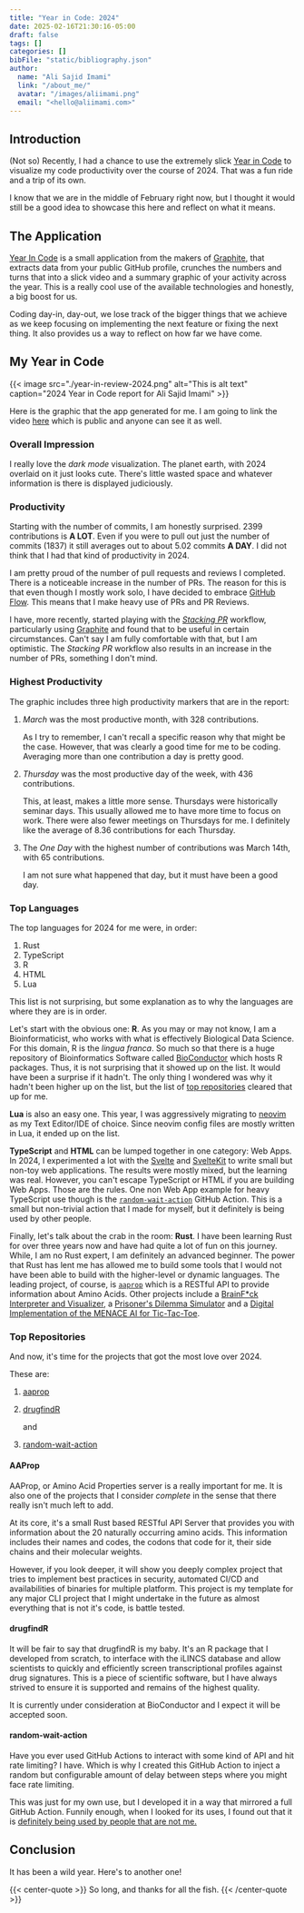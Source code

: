 ```yaml
---
title: "Year in Code: 2024"
date: 2025-02-16T21:30:16-05:00
draft: false
tags: []
categories: []
bibFile: "static/bibliography.json"
author:
  name: "Ali Sajid Imami"
  link: "/about_me/"
  avatar: "/images/aliimami.png"
  email: "<hello@aliimami.com>"
---
```


## Introduction

(Not so) Recently, I had a chance to use the extremely slick [Year in Code](https://year-in-code.com)
to visualize my code productivity over the course of 2024. That was a fun ride
and a trip of its own.

I know that we are in the middle of February right now, but I thought it would
still be a good idea to showcase this here and reflect on what it means.

## The Application

[Year In Code](https://year-in-code.com) is a small application from the makers of
[Graphite](https://graphite.dev), that extracts data from your public GitHub
profile, crunches the numbers and turns that into a slick video and a summary graphic
of your activity across the year. This is a really cool use of the available technologies
and honestly, a big boost for us.

Coding day-in, day-out, we lose track of the bigger things that we achieve as we
keep focusing on implementing the next feature or fixing the next thing. It also
provides us a way to reflect on how far we have come.

## My Year in Code

{{< image src="./year-in-review-2024.png" alt="This is alt text" caption="2024 Year in Code report for Ali Sajid Imami" >}}

Here is the graphic that the app generated for me.
I am going to link the video [here](https://year-in-code.com/user/AliSajid)
which is public and anyone can see it as well.

### Overall Impression

I really love the _dark mode_ visualization. The planet earth, with 2024
overlaid on it just looks cute. There's little wasted space and whatever information
is there is displayed judiciously.

### Productivity

Starting with the number of commits, I am honestly surprised. $2399$ contributions
is __A LOT__. Even if you were to pull out just the number of commits ($1837$)
it still averages out to about $5.02$ commits __A DAY__. I did not think that
I had that kind of productivity in 2024.

<!-- vale write-good.ThereIs = NO -->
I am pretty proud of the number of pull requests and reviews I completed.
There is a noticeable increase in the number of PRs. The reason for this is
that even though I mostly work solo, I have decided to embrace [GitHub Flow](https://docs.github.com/en/get-started/using-github/github-flow).
This means that I make heavy use of PRs and PR Reviews.
<!-- vale write-good.ThereIs = YES -->

I have, more recently, started playing with the [_Stacking PR_](https://www.stacking.dev/) workflow, particularly
using [Graphite](https://graphite.dev) and found that to be useful in certain circumstances. Can't say I am
fully comfortable with that, but I am optimistic. The _Stacking PR_ workflow also results
in an increase in the number of PRs, something I don't mind.

### Highest Productivity

The graphic includes three high productivity markers that are in the report:

1. _March_ was the most productive month, with 328 contributions.

    As I try to remember, I can't recall a specific reason why that might be the
    case. However, that was clearly a good time for me to be coding. Averaging
    more than one contribution a day is pretty good.

1. _Thursday_ was the most productive day of the week, with 436 contributions.

    This, at least, makes a little more sense. Thursdays were historically seminar
    days. This usually allowed me to have more time to focus on work. There were
    also fewer meetings on Thursdays for me. I definitely like the average of $8.36$
    contributions for each Thursday.

1. The _One Day_ with the highest number of contributions was March 14th, with
65 contributions.

    I am not sure what happened that day, but it must have been a good day.

### Top Languages

The top languages for 2024 for me were, in order:

1. Rust
1. TypeScript
1. R
1. HTML
1. Lua


This list is not surprising, but some explanation as to why the languages are
where they are is in order.

Let's start with the obvious one: __R__. As you may or may not know, I am a
Bioinformaticist, who works with what is effectively Biological Data Science.
For this domain, R is the _lingua franca_. So much so that there is a huge repository
of Bioinformatics Software called [BioConductor](https://bioconductor.org) which
hosts R packages. Thus, it is not surprising that it showed up on the list.
It would have been a surprise if it hadn't. The only thing I wondered was why
it hadn't been higher up on the list, but the list of [top repositories](#top-repositories)
cleared that up for me.

__Lua__ is also an easy one. This year, I was aggressively migrating to [neovim](https://neovim.io/)
as my Text Editor/IDE of choice. Since neovim config files are mostly written in
Lua, it ended up on the list.

__TypeScript__ and __HTML__ can be lumped together in one category: Web Apps.
In 2024, I experimented a lot with the [Svelte](https://svelte.dev) and [SvelteKit](https://svelte.dev/docs/kit/introduction)
to write small but non-toy web applications. The results were mostly mixed, but the
learning was real. However, you can't escape TypeScript or HTML if you are building
Web Apps. Those are the rules. One non Web App example for heavy TypeScript use
though is the [`random-wait-action`](https://github.com/AliSajid/random-wait-action)
GitHub Action. This is a small but non-trivial action that I made for myself,
but it definitely is being used by other people.

Finally, let's talk about the crab in the room: __Rust__. I have been learning
Rust for over three years now and have had quite a lot of fun on this journey.
While, I am no Rust expert, I am definitely an advanced beginner. The power that
Rust has lent me has allowed me to build some tools that I would not have been able
to build with the higher-level or dynamic languages. The leading project, of course,
is [`aaprop`](https://github.com/AliSajid/aaprop) which is a RESTful API to
provide information about Amino Acids. Other projects include a [BrainF*ck Interpreter and Visualizer](https://github.com/AliSajid/brainfoamkit),
a [Prisoner's Dilemma Simulator](https://github.com/AliSajid/dilemma-tactix)
and a [Digital Implementation of the MENACE AI for Tic-Tac-Toe](https://github.com/AliSajid/tictacrustle).

### Top Repositories

And now, it's time for the projects that got the most love over 2024.

These are:

1. [aaprop](https://github.com/AliSajid/aaprop)
1. [drugfindR](https://github.com/CogDisResLab/drugfindR)

    and
1. [random-wait-action](https://github.com/AliSajid/random-wait-action)


#### AAProp

AAProp, or Amino Acid Properties server is a really important for me. It is also
one of the projects that I consider _complete_ in the sense that there really isn't
much left to add.

At its core, it's a small Rust based RESTful API Server that provides you with
information about the 20 naturally occurring amino acids. This information includes
their names and codes, the codons that code for it, their side chains and their
molecular weights.

However, if you look deeper, it will show you deeply complex project that tries
to implement best practices in security, automated CI/CD and availabilities of binaries
for multiple platform. This project is my template for any major CLI project that I
might undertake in the future as almost everything that is not it's code, is
battle tested.


#### drugfindR

It will be fair to say that drugfindR is my baby. It's an R package that I developed
from scratch, to interface with the iLINCS database and allow scientists to quickly
and efficiently screen transcriptional profiles against drug signatures. This is
a piece of scientific software, but I have always strived to ensure it is supported
and remains of the highest quality.

It is currently under consideration at BioConductor and I expect it will be
accepted soon.

#### random-wait-action

Have you ever used GitHub Actions to interact with some kind of API and hit
rate limiting? I have. Which is why I created this GitHub Action to inject
a random but configurable amount of delay between steps where you might face
rate limiting.

This was just for my own use, but I developed it in a way that mirrored a full
GitHub Action. Funnily enough, when I looked for its uses, I found out that
it is [definitely being used by people that are not me.](https://github.com/search?q=AliSajid%2Frandom-wait-action+path%3A.github%2Fworkflows%2F+language%3AYAML&type=Code&s=indexed&o=desc)


## Conclusion

It has been a wild year. Here's to another one!


{{< center-quote >}}
So long, and thanks for all the fish.
{{< /center-quote >}}
